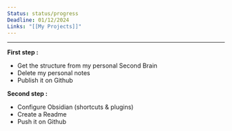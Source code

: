 ```yaml
---
Status: status/progress
Deadline: 01/12/2024
Links: "[[My Projects]]"
---
```

---

**First step :** 
- Get the structure from my personal Second Brain
- Delete my personal notes
- Publish it on Github

**Second step :** 
- Configure Obsidian (shortcuts & plugins)
- Create a Readme
- Push it on Github

